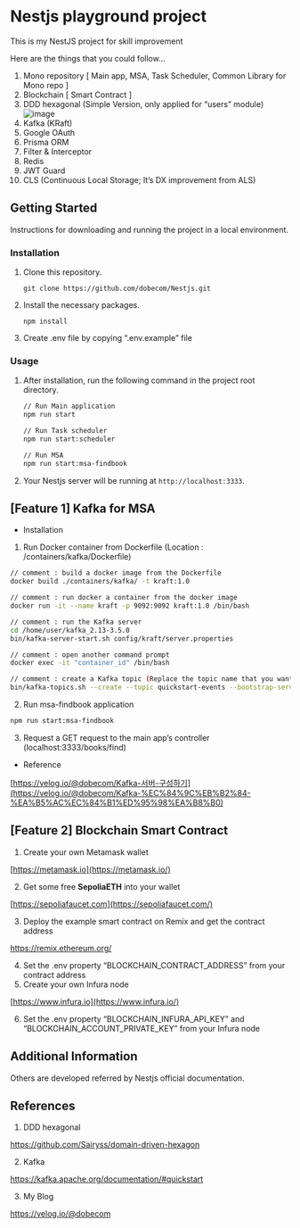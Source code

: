 # Nestjs playground project

This is my NestJS project for skill improvement

Here are the things that you could follow…

1. Mono repository [ Main app, MSA, Task Scheduler, Common Library for Mono repo ]
2. Blockchain [ Smart Contract ]
3. DDD hexagonal (Simple Version, only applied for “users” module)
![image](https://github.com/dobecom/Nestjs/assets/90499822/ec0461a4-a40b-418c-ad47-db43d7e464b2)
4. Kafka (KRaft)
5. Google OAuth
6. Prisma ORM
7. Filter & Interceptor
8. Redis
9. JWT Guard
10. CLS (Continuous Local Storage; It’s DX improvement from ALS)

## Getting Started

Instructions for downloading and running the project in a local environment.

### Installation

1. Clone this repository.
    
    ```
    git clone https://github.com/dobecom/Nestjs.git
    ```
    
2. Install the necessary packages.
    
    ```
    npm install
    ```
    
3. Create .env file by copying “.env.example” file

### Usage

1. After installation, run the following command in the project root directory.
    
    ```bash
    // Run Main application
    npm run start
    
    // Run Task scheduler
    npm run start:scheduler
    
    // Run MSA
    npm run start:msa-findbook
    ```
    
2. Your Nestjs server will be running at `http://localhost:3333`.

## [Feature 1] Kafka for MSA

- Installation
1. Run Docker container from Dockerfile (Location : /containers/kafka/Dockerfile)

```bash
// comment : build a docker image from the Dockerfile
docker build ./containers/kafka/ -t kraft:1.0

// comment : run docker a container from the docker image
docker run -it --name kraft -p 9092:9092 kraft:1.0 /bin/bash

// comment : run the Kafka server
cd /home/user/kafka_2.13-3.5.0
bin/kafka-server-start.sh config/kraft/server.properties

// comment : open another command prompt
docker exec -it "container_id" /bin/bash

// comment : create a Kafka topic (Replace the topic name that you want to create by replace "quickstart-events" [ex: "test-event"])
bin/kafka-topics.sh --create --topic quickstart-events --bootstrap-server localhost:9092
```

2. Run msa-findbook application

```bash
npm run start:msa-findbook
```

3. Request a GET request to the main app’s controller (localhost:3333/books/find) 
- Reference

[https://velog.io/@dobecom/Kafka-서버-구성하기](https://velog.io/@dobecom/Kafka-%EC%84%9C%EB%B2%84-%EA%B5%AC%EC%84%B1%ED%95%98%EA%B8%B0)

## [Feature 2] Blockchain Smart Contract

1. Create your own Metamask wallet

[https://metamask.io](https://metamask.io/)

2. Get some free **SepoliaETH** into your wallet

[https://sepoliafaucet.com](https://sepoliafaucet.com/)

3. Deploy the example smart contract on Remix and get the contract address

https://remix.ethereum.org/

4. Set the .env property “BLOCKCHAIN_CONTRACT_ADDRESS” from your contract address
5. Create your own Infura node

[https://www.infura.io](https://www.infura.io/)

6. Set the .env property “BLOCKCHAIN_INFURA_API_KEY” and “BLOCKCHAIN_ACCOUNT_PRIVATE_KEY” from your Infura node

## Additional Information

Others are developed referred by Nestjs official documentation.

## References

1. DDD hexagonal

https://github.com/Sairyss/domain-driven-hexagon

2. Kafka

https://kafka.apache.org/documentation/#quickstart

3. My Blog

https://velog.io/@dobecom
